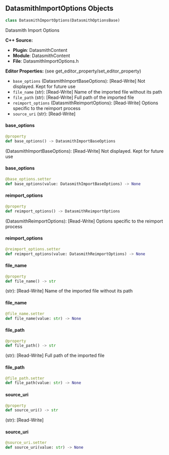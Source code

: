 ## DatasmithImportOptions Objects

```python
class DatasmithImportOptions(DatasmithOptionsBase)
```

Datasmith Import Options

**C++ Source:**

- **Plugin**: DatasmithContent
- **Module**: DatasmithContent
- **File**: DatasmithImportOptions.h

**Editor Properties:** (see get_editor_property/set_editor_property)

- ``base_options`` (DatasmithImportBaseOptions):  [Read-Write] Not displayed. Kept for future use
- ``file_name`` (str):  [Read-Write] Name of the imported file without its path
- ``file_path`` (str):  [Read-Write] Full path of the imported file
- ``reimport_options`` (DatasmithReimportOptions):  [Read-Write] Options specific to the reimport process
- ``source_uri`` (str):  [Read-Write]

<a id="unreal.DatasmithImportOptions.base_options"></a>

#### base_options

```python
@property
def base_options() -> DatasmithImportBaseOptions
```

(DatasmithImportBaseOptions):  [Read-Write] Not displayed. Kept for future use

<a id="unreal.DatasmithImportOptions.base_options"></a>

#### base_options

```python
@base_options.setter
def base_options(value: DatasmithImportBaseOptions) -> None
```

<a id="unreal.DatasmithImportOptions.reimport_options"></a>

#### reimport_options

```python
@property
def reimport_options() -> DatasmithReimportOptions
```

(DatasmithReimportOptions):  [Read-Write] Options specific to the reimport process

<a id="unreal.DatasmithImportOptions.reimport_options"></a>

#### reimport_options

```python
@reimport_options.setter
def reimport_options(value: DatasmithReimportOptions) -> None
```

<a id="unreal.DatasmithImportOptions.file_name"></a>

#### file_name

```python
@property
def file_name() -> str
```

(str):  [Read-Write] Name of the imported file without its path

<a id="unreal.DatasmithImportOptions.file_name"></a>

#### file_name

```python
@file_name.setter
def file_name(value: str) -> None
```

<a id="unreal.DatasmithImportOptions.file_path"></a>

#### file_path

```python
@property
def file_path() -> str
```

(str):  [Read-Write] Full path of the imported file

<a id="unreal.DatasmithImportOptions.file_path"></a>

#### file_path

```python
@file_path.setter
def file_path(value: str) -> None
```

<a id="unreal.DatasmithImportOptions.source_uri"></a>

#### source_uri

```python
@property
def source_uri() -> str
```

(str):  [Read-Write]

<a id="unreal.DatasmithImportOptions.source_uri"></a>

#### source_uri

```python
@source_uri.setter
def source_uri(value: str) -> None
```

<a id="unreal.DatasmithSceneActor"></a>